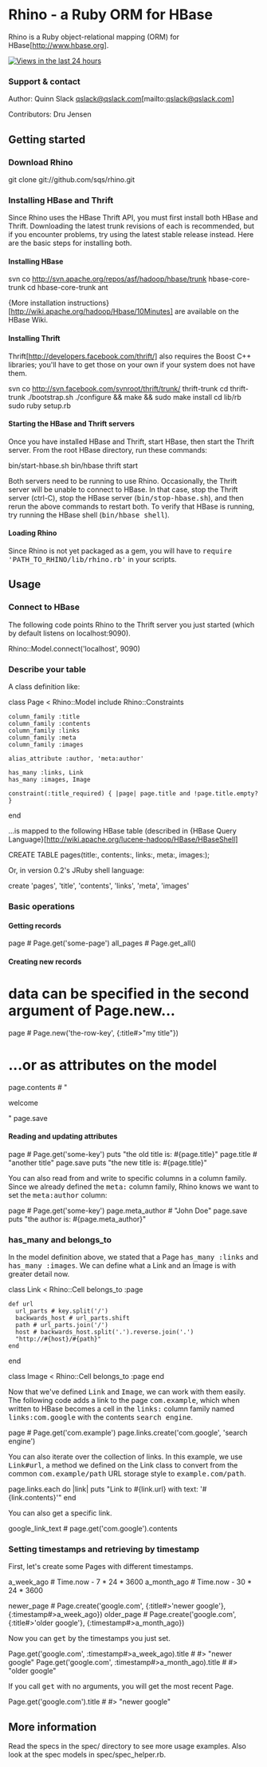# Rhino - a Ruby ORM for HBase

Rhino is a Ruby object-relational mapping (ORM) for HBase[http://www.hbase.org].

[![Views in the last 24 hours](https://sourcegraph.com/api/repos/github.com/sqs/rhino/counters/views-24h.png)](https://sourcegraph.com/github.com/sqs/rhino)

### Support & contact

Author: Quinn Slack qslack@qslack.com[mailto:qslack@qslack.com]

Contributors: Dru Jensen

## Getting started

### Download Rhino

  git clone git://github.com/sqs/rhino.git

### Installing HBase and Thrift

Since Rhino uses the HBase Thrift API, you must first install both HBase and Thrift. Downloading the latest trunk revisions of each is recommended, but if you encounter problems, try using the latest stable release instead. Here are the basic steps for installing both.

#### Installing HBase
  
  svn co http://svn.apache.org/repos/asf/hadoop/hbase/trunk hbase-core-trunk
  cd hbase-core-trunk
  ant
  
{More installation instructions}[http://wiki.apache.org/hadoop/Hbase/10Minutes] are available on the HBase Wiki.

#### Installing Thrift

Thrift[http://developers.facebook.com/thrift/] also requires the Boost C++ libraries; you'll have to get those on your own if your system does not have them.

  svn co http://svn.facebook.com/svnroot/thrift/trunk/ thrift-trunk
  cd thrift-trunk
  ./bootstrap.sh
  ./configure && make && sudo make install
  cd lib/rb
  sudo ruby setup.rb

#### Starting the HBase and Thrift servers

Once you have installed HBase and Thrift, start HBase, then start the Thrift server. From the root HBase directory, run these commands:

  bin/start-hbase.sh
  bin/hbase thrift start
  
Both servers need to be running to use Rhino. Occasionally, the Thrift server will be unable to connect to HBase. In that case, stop the Thrift server (ctrl-C), stop the HBase server (<tt>bin/stop-hbase.sh</tt>), and then rerun the above commands to restart both. To verify that HBase is running, try running the HBase shell (<tt>bin/hbase shell</tt>).

#### Loading Rhino

Since Rhino is not yet packaged as a gem, you will have to <tt>require 'PATH_TO_RHINO/lib/rhino.rb'</tt> in your scripts.
  
## Usage  

### Connect to HBase

The following code points Rhino to the Thrift server you just started (which by default listens on localhost:9090).
  
  Rhino::Model.connect('localhost', 9090)
  
### Describe your table

A class definition like:

  class Page < Rhino::Model
    include Rhino::Constraints

    column_family :title
    column_family :contents
    column_family :links
    column_family :meta
    column_family :images
    
    alias_attribute :author, 'meta:author'

    has_many :links, Link
    has_many :images, Image

    constraint(:title_required) { |page| page.title and !page.title.empty? }
  end

...is mapped to the following HBase table (described in {HBase Query Language}[http://wiki.apache.org/lucene-hadoop/HBase/HBaseShell]

  CREATE TABLE pages(title:, contents:, links:, meta:, images:);
  
Or, in version 0.2's JRuby shell language:
  
  create 'pages', 'title', 'contents', 'links', 'meta', 'images'

### Basic operations

#### Getting records

  page # Page.get('some-page')
  all_pages # Page.get_all()
  
#### Creating new records

  # data can be specified in the second argument of Page.new...
  page # Page.new('the-row-key', {:title#>"my title"})
  # ...or as attributes on the model
  page.contents # "<p>welcome</p>"
  page.save

#### Reading and updating attributes

  page # Page.get('some-key')
  puts "the old title is: #{page.title}"
  page.title # "another title"
  page.save
  puts "the new title is: #{page.title}"

You can also read from and write to specific columns in a column family.
Since we already defined the <tt>meta:</tt> column family, Rhino knows we want to set the <tt>meta:author</tt> column:

  page # Page.get('some-key')
  page.meta_author # "John Doe"
  page.save
  puts "the author is: #{page.meta_author}"
  
### has_many and belongs_to

In the model definition above, we stated that a Page <tt>has_many :links</tt> and <tt>has_many :images</tt>. We can 
define what a Link and an Image is with greater detail now.

  class Link < Rhino::Cell
    belongs_to :page
  
    def url
      url_parts # key.split('/')
      backwards_host # url_parts.shift
      path # url_parts.join('/')
      host # backwards_host.split('.').reverse.join('.')
      "http://#{host}/#{path}"
    end
  end

  class Image < Rhino::Cell
    belongs_to :page
  end
  
Now that we've defined <tt>Link</tt> and <tt>Image</tt>, we can work with them easily. The following code adds a link to the page <tt>com.example</tt>, which when written to HBase becomes a cell in the <tt>links:</tt> column family named <tt>links:com.google</tt> with the contents <tt>search engine</tt>.

  page # Page.get('com.example')
  page.links.create('com.google', 'search engine')
  
You can also iterate over the collection of links. In this example, we use <tt>Link#url</tt>, a method we defined on the Link class
to convert from the common <tt>com.example/path</tt> URL storage style to <tt>example.com/path</tt>.

  page.links.each do |link|
    puts "Link to #{link.url} with text: '#{link.contents}'"
  end
  
You can also get a specific link.

  google_link_text # page.get('com.google').contents

### Setting timestamps and retrieving by timestamp
  
First, let's create some Pages with different timestamps.

  a_week_ago # Time.now - 7 * 24 * 3600
  a_month_ago # Time.now - 30 * 24 * 3600
  
  newer_page # Page.create('google.com', {:title#>'newer google'}, {:timestamp#>a_week_ago})
  older_page # Page.create('google.com', {:title#>'older google'}, {:timestamp#>a_month_ago})
  
Now you can <tt>get</tt> by the timestamps you just set.

  Page.get('google.com', :timestamp#>a_week_ago).title # #> "newer google"
  Page.get('google.com', :timestamp#>a_month_ago).title # #> "older google"
  
If you call <tt>get</tt> with no arguments, you will get the most recent Page.

  Page.get('google.com').title # #> "newer google"
  
## More information

Read the specs in the spec/ directory to see more usage examples. Also look at the spec models in spec/spec_helper.rb.
